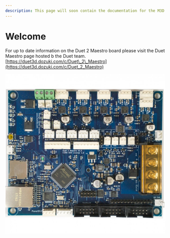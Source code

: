 ```yaml
---
description: This page will soon contain the documentation for the M3D Duet 2 Maestro.
---
```


# Welcome

For up to date information on the Duet 2 Maestro board please visit the Duet Maestro page hosted b the Duet team. [https://duet3d.dozuki.com/c/Duet\_2\_Maestro](https://duet3d.dozuki.com/c/Duet_2_Maestro)

![](.gitbook/assets/hecuzwqaqtmam5bgrya7kvwsf9ml0lyjmbqxkvhu.jpeg)



